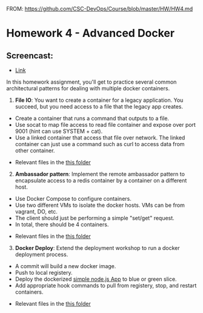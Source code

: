 FROM: https://github.com/CSC-DevOps/Course/blob/master/HW/HW4.md

# Homework 4 - Advanced Docker


## Screencast:

- [Link](https://youtu.be/-R5UUFyqL3g)

In this homework assignment, you'll get to practice several common architectural patterns for dealing with multiple docker containers.

1) **File IO**: You want to create a container for a legacy application. You succeed, but you need access to a file that the legacy app creates.

* Create a container that runs a command that outputs to a file.
* Use socat to map file access to read file container and expose over port 9001 (hint can use SYSTEM + cat).
* Use a linked container that access that file over network. The linked container can just use a command such as curl to access data from other container.

- Relevant files in the [this folder](file-io)

2) **Ambassador pattern**: Implement the remote ambassador pattern to encapsulate access to a redis container by a container on a different host.

* Use Docker Compose to configure containers.
* Use two different VMs to isolate the docker hosts. VMs can be from vagrant, DO, etc.
* The client should just be performing a simple "set/get" request.
* In total, there should be 4 containers.

- Relevant files in the [this folder](ambassador)

3) **Docker Deploy**: Extend the deployment workshop to run a docker deployment process.

* A commit will build a new docker image.
* Push to local registery.
* Deploy the dockerized [simple node.js App](https://github.com/CSC-DevOps/App) to blue or green slice.
* Add appropriate hook commands to pull from registery, stop, and restart containers.

- Relevant files in the [this folder](docker-deploy)

